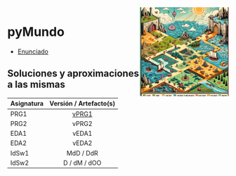 <img src="images/pyMundo.png" width="40%" align="right"/>

# pyMundo

- [Enunciado](enunciado.md)

## Soluciones y aproximaciones a las mismas

|Asignatura|Versión / Artefacto(s)|
|-|:-:|
PRG1|[vPRG1](/src/vPRG1/README.md)
PRG2|vPRG2
EDA1|vEDA1
EDA2|vEDA2
IdSw1|MdD / DdR
IdSw2|D / dM / dOO

